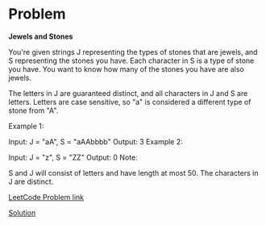 # Problem
__Jewels and Stones__


You're given strings J representing the types of stones that are jewels, and S representing the stones you have.  Each character in S is a type of stone you have.  You want to know how many of the stones you have are also jewels.

The letters in J are guaranteed distinct, and all characters in J and S are letters. Letters are case sensitive, so "a" is considered a different type of stone from "A".

Example 1:

Input: J = "aA", S = "aAAbbbb"
Output: 3
Example 2:

Input: J = "z", S = "ZZ"
Output: 0
Note:

S and J will consist of letters and have length at most 50.
The characters in J are distinct.

[LeetCode Problem link](https://leetcode.com/explore/featured/card/may-leetcoding-challenge/534/week-1-may-1st-may-7th/3317/)

[Solution]()
